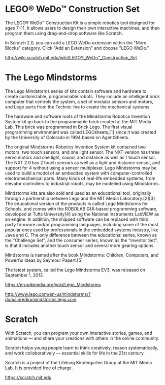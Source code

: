 # LEGO® WeDo™ Construction Set

The LEGO® WeDo™ Construction Kit is a simple robotics tool designed for ages 7–11. It allows users to design their own interactive machines, and then program them using drag-and-drop software like Scratch.

In Scratch 2.0, you can add a LEGO WeDo extension within the "More Blocks" category. Click "Add an Extension" and choose "LEGO WeDo."

http://wiki.scratch.mit.edu/wiki/LEGO®_WeDo™_Construction_Set

# The Lego Mindstorms

The Lego Mindstorms series of kits contain software and hardware to create customizable, programmable robots. They include an intelligent brick computer that controls the system, a set of modular sensors and motors, and Lego parts from the Technic line to create the mechanical systems.

The hardware and software roots of the Mindstorms Robotics Invention System kit go back to the programmable brick created at the MIT Media Lab. This brick was programmed in Brick Logo. The first visual programming environment was called LEGOsheets,[1] since it was created by the University of Colorado in 1994 based on AgentSheets.

The original Mindstorms Robotics Invention System kit contained two motors, two touch sensors, and one light sensor. The NXT version has three servo motors and one light, sound, and distance as well as 1 touch sensor. The NXT 2.0 has 2 touch sensors as well as a light and distance sensor, and support for 4 without using a sensor multiplexer. Lego Mindstorms may be used to build a model of an embedded system with computer-controlled electromechanical parts. Many kinds of real-life embedded systems, from elevator controllers to industrial robots, may be modelled using Mindstorms.

Mindstorms kits are also sold and used as an educational tool, originally through a partnership between Lego and the MIT Media Laboratory.[2][3] The educational version of the products is called Lego Mindstorms for Schools, and comes with the ROBOLAB GUI-based programming software, developed at Tufts University[4] using the National Instruments LabVIEW as an engine. In addition, the shipped software can be replaced with third party firmware and/or programming languages, including some of the most popular ones used by professionals in the embedded systems industry, like Java and C. The only difference between the educational series, known as the "Challenge Set", and the consumer series, known as the "Inventor Set", is that it includes another touch sensor and several more gearing options.

Mindstorms is named after the book Mindstorms: Children, Computers, and Powerful Ideas by Seymour Papert.[5]

The latest system, called the Lego Mindstorms EV3, was released on September 1, 2013.

https://en.wikipedia.org/wiki/Lego_Mindstorms

http://www.lego.com/en-us/mindstorms/?domainredir=mindstorms.lego.com

# Scratch

With Scratch, you can program your own interactive stories, games, and animations — and share your creations with others in the online community.

Scratch helps young people learn to think creatively, reason systematically, and work collaboratively — essential skills for life in the 21st century.

Scratch is a project of the Lifelong Kindergarten Group at the MIT Media Lab. It is provided free of charge.

https://scratch.mit.edu



